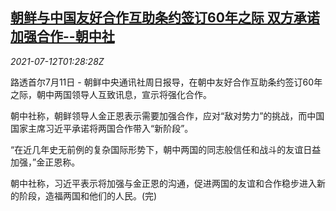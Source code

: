 <!--1626055262000-->
[朝鲜与中国友好合作互助条约签订60年之际 双方承诺加强合作--朝中社](https://cn.reuters.com/article/china-northkorea-kcna-0711-sun-idCNKBS2EI037)
------

<div><i>2021-07-12T01:28:28Z</i></div><p>路透首尔7月11日 - 朝鲜中央通讯社周日报导，在朝中友好合作互助条约签订60年之际，朝中两国领导人互致讯息，宣示将强化合作。</p><p>朝中社称，朝鲜领导人金正恩表示需要加强合作，应对“敌对势力”的挑战，而中国国家主席习近平承诺将两国合作带入“新阶段”。</p><p>“在近几年史无前例的复杂国际形势下，朝中两国的同志般信任和战斗的友谊日益加强，”金正恩称。</p><p>朝中社称，习近平表示将加强与金正恩的沟通，促进两国的友谊和合作稳步进入新的阶段，造福两国和他们的人民。(完)</p>
